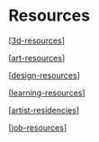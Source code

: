 # Resources

[[3d-resources]]

[[art-resources]]

[[design-resources]]

[[learning-resources]]

[[artist-residencies]]

[[job-resources]]

[//begin]: # "Autogenerated link references for markdown compatibility"
[3d-resources]: 3d-resources "3d Resources"
[art-resources]: art-resources "Art Resources"
[design-resources]: design-resources "Design Resources"
[learning-resources]: learning-resources "Learning Resources"
[artist-residencies]: artist-residencies "Artist Residencies"
[job-resources]: job-resources "Job Resources"
[//end]: # "Autogenerated link references"